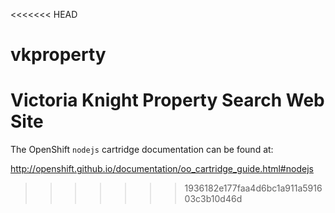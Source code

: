 <<<<<<< HEAD
# vkproperty
Victoria Knight Property Search Web Site
=======
The OpenShift `nodejs` cartridge documentation can be found at:

http://openshift.github.io/documentation/oo_cartridge_guide.html#nodejs
>>>>>>> 1936182e177faa4d6bc1a911a591603c3b10d46d
